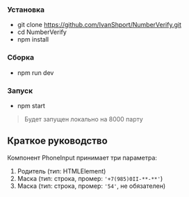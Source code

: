 ### Установка

- git clone https://github.com/IvanShport/NumberVerify.git
- cd NumberVerify
- npm install

### Сборка

- npm run dev

### Запуск

- npm start

> Будет запущен локально на 8000 парту

## Краткое руководство

Компонент PhoneInput принимает три параметра:

1. Родитель (тип: HTMLElement)
2. Маска (тип: строка, промер: ```'+7(985)0II-**-**'```)
3. Маска (тип: строка, промер: ```'54'```, не обязателен)
